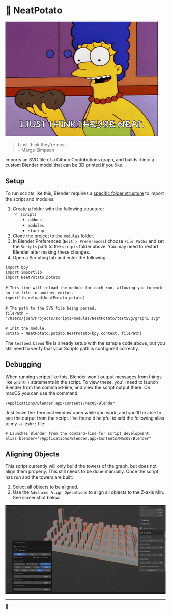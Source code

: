# 🥔 NeatPotato

[![I just think they're neat.](images/marge_01.gif)](https://www.youtube.com/watch?v=DrQqajtiRt4)
> I just think they're neat.  
> – Marge Simpson


Imports an SVG file of a Github Contributions graph, and builds it into a custom Blender model that can be 3D printed if you like.

## Setup

To run scripts like this, Blender requires a [specific folder structure](https://docs.blender.org/manual/en/latest/editors/preferences/file_paths.html) to import the script and modules. 

1. Create a folder with the following structure:
	* `scripts`
		- `addons`
		- `modules`
		- `startup`
2. Clone the project to the `modules` folder.
3. In Blender Preferences (`Edit > Preferences`) choose `File Paths` and set the `Scripts` path to the `scripts` folder above. You may need to restart Blender after making these changes.
4. Open a Scripting tab and enter the following:

```
import bpy
import importlib
import NeatPotato.potato

# This line will reload the module for each run, allowing you to work on the file in another editor.
importlib.reload(NeatPotato.potato)

# The path to the SVG file being parsed.
filePath = "/Users/josh/Projects/scripts/modules/NeatPotato/testSvg/graph1.svg"

# Init the module.
potato = NeatPotato.potato.NeatPotato(bpy.context, filePath)
```

The `testbed.blend` file is already setup with the sample code above, but you still need to verify that your Scripts path is configured correctly.

## Debugging

When running scripts like this, Blender won't output messages from things like `print()` statements in the script. To view these, you'll need to launch Blender from the command-line, and view the script output there. On macOS you can use the command:

`/Applications/Blender.app/Contents/MacOS/Blender`

Just leave the Terminal window open while you work, and you'll be able to see the output from the script. I've found it helpful to add the following alias to my `~/.zshrc` file:

```
# Launches Blender from the command-line for script development
alias blender="/Applications/Blender.app/Contents/MacOS/Blender"
```

## Aligning Objects

This script currently will only build the towers of the graph, but does not align them properly. This still needs to be done manually. Once the script has run and the towers are built:

1. Select all objects to be aligned.
2. Use the `Advanced Align Operations` to align all objects to the Z-axis Min. See screenshot below.

![Align operation screenshot.](images/align_01.png)

---



🥔